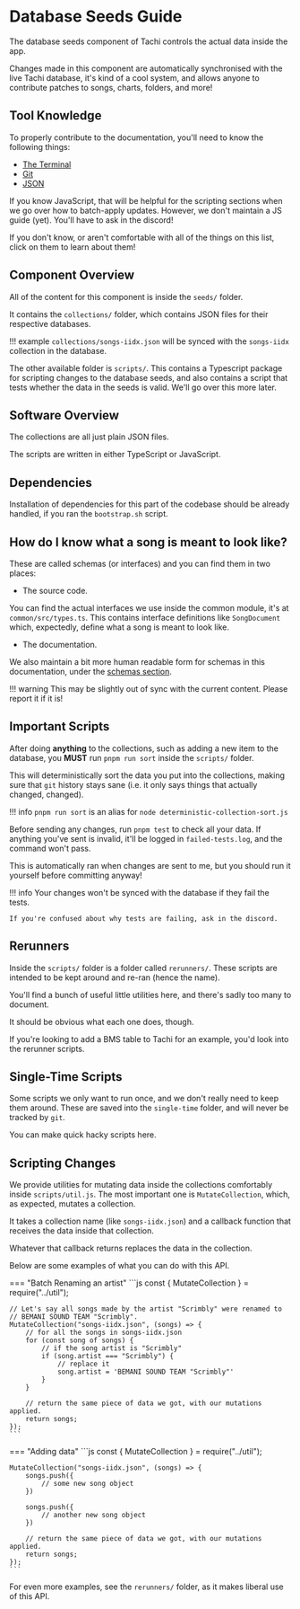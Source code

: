# Database Seeds Guide

The database seeds component of Tachi controls the actual data inside the app.

Changes made in this component are automatically synchronised with the live Tachi database,
it's kind of a cool system, and allows anyone to contribute patches to songs, charts, folders, and more!

## Tool Knowledge

To properly contribute to the documentation, you'll need to know the following things:

- [The Terminal](../tools/terminal.md)
- [Git](../tools/git.md)
- [JSON](../tools/json.md)

If you know JavaScript, that will be helpful for the scripting sections when we go over how
to batch-apply updates.
However, we don't maintain a JS guide (yet). You'll have to ask in the discord!

If you don't know, or aren't comfortable with all of the things on this list, click on them to learn about them!

## Component Overview

All of the content for this component is inside the `seeds/` folder.

It contains the `collections/` folder, which contains JSON files for their respective databases.

!!! example
	`collections/songs-iidx.json` will be synced with the `songs-iidx` collection in the database.

The other available folder is `scripts/`.
This contains a Typescript package for scripting changes to the database seeds, and also contains a script that tests whether the data in the seeds is valid.
We'll go over this more later.

## Software Overview

The collections are all just plain JSON files.

The scripts are written in either TypeScript or JavaScript.

## Dependencies

Installation of dependencies for this part of the codebase should be already handled, if you ran the `bootstrap.sh` script.

## How do I know what a song is meant to look like?

These are called schemas (or interfaces) and you can find them in two places:

- The source code.

You can find the actual interfaces we use inside the common module, it's at `common/src/types.ts`. This contains interface definitions like `SongDocument` which,
expectedly, define what a song is meant to look like.

- The documentation.

We also maintain a bit more human readable form for schemas in this documentation, under the [schemas section](../../schemas).

!!! warning
	This may be slightly out of sync with the current content. Please report it if it is!

## Important Scripts

After doing **anything** to the collections, such as adding a new item to the database, you **MUST** run `pnpm run sort` inside the `scripts/` folder.

This will deterministically sort the data you put into the collections, making sure that `git` history stays sane (i.e. it only says things that actually changed, changed).

!!! info
	`pnpm run sort` is an alias for `node deterministic-collection-sort.js`

Before sending any changes, run `pnpm test` to check all your data. If anything you've sent is invalid, it'll be logged in `failed-tests.log`, and the command won't pass.

This is automatically ran when changes are sent to me, but you should run it yourself before committing anyway!

!!! info
	Your changes won't be synced with the database if they fail the tests.

	If you're confused about why tests are failing, ask in the discord.

## Rerunners

Inside the `scripts/` folder is a folder called `rerunners/`.
These scripts are intended to be kept around and re-ran (hence the name).

You'll find a bunch of useful little utilities here, and there's sadly too many to document.

It should be obvious what each one does, though.

If you're looking to add a BMS table to Tachi for an example, you'd look into the rerunner scripts.

## Single-Time Scripts

Some scripts we only want to run once, and we don't really need to keep them around. These are saved into the `single-time` folder, and will never be tracked by `git`.

You can make quick hacky scripts here.

## Scripting Changes

We provide utilities for mutating data inside the collections comfortably inside `scripts/util.js`. The most important one is `MutateCollection`, which, as expected, mutates a collection.

It takes a collection name (like `songs-iidx.json`) and a callback function that receives the data inside that collection.

Whatever that callback returns replaces the data in the collection.

Below are some examples of what you can do with this API.

=== "Batch Renaming an artist"
	```js
	const { MutateCollection } = require("../util");

	// Let's say all songs made by the artist "Scrimbly" were renamed to
	// BEMANI SOUND TEAM "Scrimbly".
	MutateCollection("songs-iidx.json", (songs) => {
		// for all the songs in songs-iidx.json
		for (const song of songs) {
			// if the song artist is "Scrimbly"
			if (song.artist === "Scrimbly") {
				// replace it
				song.artist = 'BEMANI SOUND TEAM "Scrimbly"'
			}
		}

		// return the same piece of data we got, with our mutations applied.
		return songs;
	});
	```

=== "Adding data"
	```js
	const { MutateCollection } = require("../util");

	MutateCollection("songs-iidx.json", (songs) => {
		songs.push({
			// some new song object
		})

		songs.push({
			// another new song object
		})

		// return the same piece of data we got, with our mutations applied.
		return songs;
	});
	```

For even more examples, see the `rerunners/` folder, as it makes liberal use of this API.